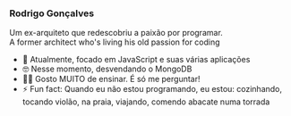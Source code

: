 ### Rodrigo Gonçalves 

Um ex-arquiteto que redescobriu a paixão por programar.<br>
A former architect who's living his old passion for coding


- 💪 Atualmente, focado em JavaScript e suas várias aplicações
- 🤓 Nesse momento, desvendando o MongoDB
- 👨‍🎓 Gosto MUITO de ensinar. É só me perguntar!
- ⚡ Fun fact: Quando eu não estou programando, eu estou: cozinhando, tocando violão, na praia, viajando, comendo abacate numa torrada
